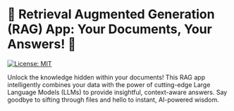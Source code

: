 # 🚀 Retrieval Augmented Generation (RAG) App: Your Documents, Your Answers! 🧠

[![License: MIT](https://img.shields.io/badge/License-MIT-yellow.svg)](https://opensource.org/licenses/MIT)
<!-- Add other cool badges: e.g., build status, stars -->
<!-- [![GitHub stars](https://img.shields.io/github/stars/Joseph-Essa/Retrieval_Augmented_Generation_RAG_App.svg?style=social&label=Star)](https://github.com/Joseph-Essa/Retrieval_Augmented_Generation_RAG_App) -->

Unlock the knowledge hidden within your documents! This RAG app intelligently combines your data with the power of cutting-edge Large Language Models (LLMs) to provide insightful, context-aware answers. Say goodbye to sifting through files and hello to instant, AI-powered wisdom.
